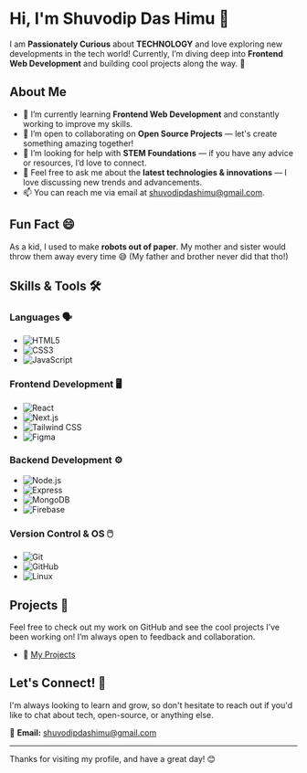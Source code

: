 # Hi, I'm Shuvodip Das Himu 👋

I am **Passionately Curious** about **TECHNOLOGY** and love exploring new developments in the tech world! Currently, I’m diving deep into **Frontend Web Development** and building cool projects along the way. 🚀

## About Me
- 🔭 I’m currently learning **Frontend Web Development** and constantly working to improve my skills.
- 👯 I’m open to collaborating on **Open Source Projects** — let's create something amazing together!
- 🤝 I’m looking for help with **STEM Foundations** — if you have any advice or resources, I’d love to connect.
- 💬 Feel free to ask me about the **latest technologies & innovations** — I love discussing new trends and advancements.
- 📫 You can reach me via email at [shuvodipdashimu@gmail.com](mailto:shuvodipdashimu@gmail.com).
<!--- 🌐 All of my projects are available at [my personal website](https://www.shuvodipdashimu.com).-->

## Fun Fact 😄
As a kid, I used to make **robots out of paper**. My mother and sister would throw them away every time 😅 (My father and brother never did that tho!)

## Skills & Tools 🛠️

### **Languages** 🗣️
- ![HTML5](https://img.shields.io/badge/HTML5-%23E34F26.svg?style=flat&logo=html5&logoColor=white)
- ![CSS3](https://img.shields.io/badge/CSS3-%231572B6.svg?style=flat&logo=css3&logoColor=white)
- ![JavaScript](https://img.shields.io/badge/JavaScript-%23F7DF1E.svg?style=flat&logo=javascript&logoColor=black)

### **Frontend Development** 🖥️
- ![React](https://img.shields.io/badge/React-%2361DAFB.svg?style=flat&logo=react&logoColor=black)
- ![Next.js](https://img.shields.io/badge/Next.js-%23000000.svg?style=flat&logo=next.js&logoColor=white)
- ![Tailwind CSS](https://img.shields.io/badge/Tailwind%20CSS-%2338B2AC.svg?style=flat&logo=tailwindcss&logoColor=white)
- ![Figma](https://img.shields.io/badge/Figma-%23F24E1E.svg?style=flat&logo=figma&logoColor=white)
<!--- ![Photoshop](https://img.shields.io/badge/Photoshop-%23B3B3B3.svg?style=flat&logo=adobephotoshop&logoColor=black)-->

### **Backend Development** ⚙️
- ![Node.js](https://img.shields.io/badge/Node.js-%23339933.svg?style=flat&logo=node.js&logoColor=white)
- ![Express](https://img.shields.io/badge/Express-%23404d59.svg?style=flat&logo=express&logoColor=white)
- ![MongoDB](https://img.shields.io/badge/MongoDB-%2347A248.svg?style=flat&logo=mongodb&logoColor=white)
- ![Firebase](https://img.shields.io/badge/Firebase-%23FFCA28.svg?style=flat&logo=firebase&logoColor=black)

### **Version Control & OS** 🖱️
- ![Git](https://img.shields.io/badge/Git-%23F05032.svg?style=flat&logo=git&logoColor=white)
- ![GitHub](https://img.shields.io/badge/GitHub-%23121011.svg?style=flat&logo=github&logoColor=white)
- ![Linux](https://img.shields.io/badge/Linux-%23FCC624.svg?style=flat&logo=linux&logoColor=black)

## Projects 🌟
Feel free to check out my work on GitHub and see the cool projects I’ve been working on! I’m always open to feedback and collaboration.

- 🚀 [My Projects](https://github.com/ShuvodipDasHimu)

## Let's Connect! 💬
I'm always looking to learn and grow, so don't hesitate to reach out if you'd like to chat about tech, open-source, or anything else.

📧 **Email:** [shuvodipdashimu@gmail.com](mailto:shuvodipdashimu@gmail.com)

---

Thanks for visiting my profile, and have a great day! 😊
